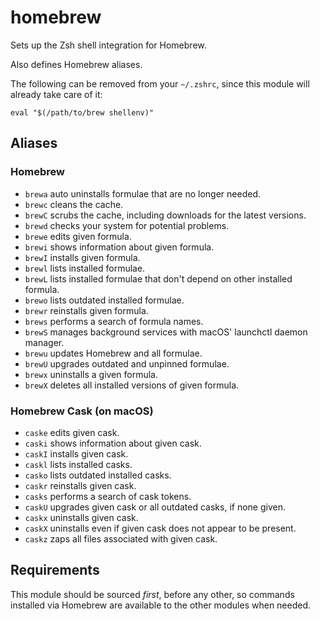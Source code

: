 homebrew
========

Sets up the Zsh shell integration for Homebrew.

Also defines Homebrew aliases.

The following can be removed from your `~/.zshrc`, since this module will
already take care of it:

    eval "$(/path/to/brew shellenv)"

Aliases
-------

### Homebrew

  * `brewa` auto uninstalls formulae that are no longer needed.
  * `brewc` cleans the cache.
  * `brewC` scrubs the cache, including downloads for the latest versions.
  * `brewd` checks your system for potential problems.
  * `brewe` edits given formula.
  * `brewi` shows information about given formula.
  * `brewI` installs given formula.
  * `brewl` lists installed formulae.
  * `brewL` lists installed formulae that don't depend on other installed formula.
  * `brewo` lists outdated installed formulae.
  * `brewr` reinstalls given formula.
  * `brews` performs a search of formula names.
  * `brewS` manages background services with macOS' launchctl daemon manager.
  * `brewu` updates Homebrew and all formulae.
  * `brewU` upgrades outdated and unpinned formulae.
  * `brewx` uninstalls a given formula.
  * `brewX` deletes all installed versions of given formula.

### Homebrew Cask (on macOS)

  * `caske` edits given cask.
  * `caski` shows information about given cask.
  * `caskI` installs given cask.
  * `caskl` lists installed casks.
  * `casko` lists outdated installed casks.
  * `caskr` reinstalls given cask.
  * `casks` performs a search of cask tokens.
  * `caskU` upgrades given cask or all outdated casks, if none given.
  * `caskx` uninstalls given cask.
  * `caskX` uninstalls even if given cask does not appear to be present.
  * `caskz` zaps all files associated with given cask.

Requirements
------------

This module should be sourced *first*, before any other, so commands installed
via Homebrew are available to the other modules when needed.
